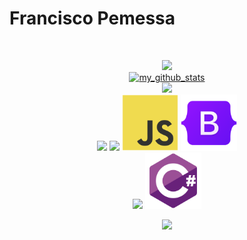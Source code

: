 # Francisco Pemessa

<a align="center" href="https://github.com/FrancisP100?tab=repositories">
    <p align="center">
        <br/>
  <p align="center">
  <img src="https://github-readme-streak-stats.herokuapp.com/?user=FrancisP100&theme=tokyonight"/>
  <br/>
         <img src="https://github-readme-stats.vercel.app/api?username=FrancisP100&show_icons=true&theme=tokyonight&include_all_commits=true&count_private=true&hide=issues" alt="my_github_stats" height="150" />
</a>
<br/>
<img height="150" src="https://github-readme-stats.vercel.app/api/top-langs/?username=FrancisP100&layout=compact&theme=tokyonight">
<br/>
  <img height="90" src="https://cdn.jsdelivr.net/gh/devicons/devicon/icons/html5/html5-original.svg"/>
  <img height="90" src="https://cdn.jsdelivr.net/gh/devicons/devicon/icons/css3/css3-original.svg"/>
  <img height="90" src="https://raw.githubusercontent.com/devicons/devicon/master/icons/javascript/javascript-original.svg"/>
  <img height="90" src="https://raw.githubusercontent.com/devicons/devicon/master/icons/bootstrap/bootstrap-original.svg"/>
  <br/>
  <img height="90" src="https://raw.githubusercontent.com/jmnote/z-icons/master/svg/c.svg"/>
  <img height="90" src="https://raw.githubusercontent.com/devicons/devicon/master/icons/csharp/csharp-original.svg"/>
  </p>
  <p align="center"> 
  <img src="https://profile-counter.glitch.me/FrancisP100/count.svg" />
</p>
